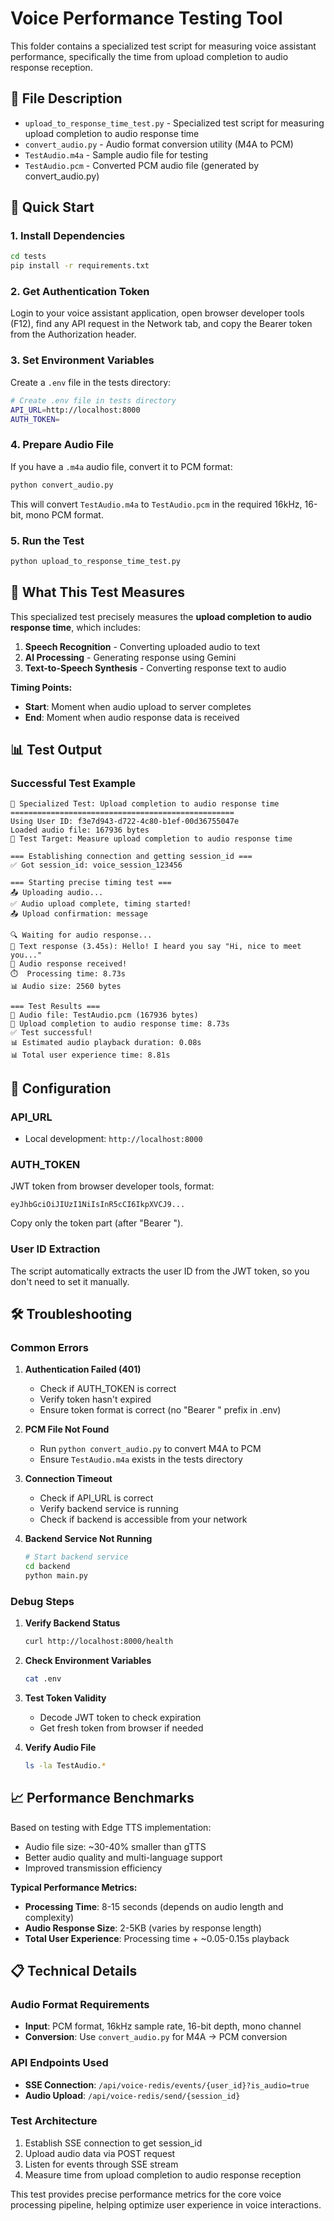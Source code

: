 # Voice Performance Testing Tool

This folder contains a specialized test script for measuring voice assistant performance, specifically the time from upload completion to audio response reception.

## 📁 File Description

- `upload_to_response_time_test.py` - Specialized test script for measuring upload completion to audio response time
- `convert_audio.py` - Audio format conversion utility (M4A to PCM)
- `TestAudio.m4a` - Sample audio file for testing
- `TestAudio.pcm` - Converted PCM audio file (generated by convert_audio.py)

## 🚀 Quick Start

### 1. Install Dependencies

```bash
cd tests
pip install -r requirements.txt
```

### 2. Get Authentication Token

Login to your voice assistant application, open browser developer tools (F12), find any API request in the Network tab, and copy the Bearer token from the Authorization header.

### 3. Set Environment Variables

Create a `.env` file in the tests directory:
```bash
# Create .env file in tests directory
API_URL=http://localhost:8000
AUTH_TOKEN=
```

### 4. Prepare Audio File

If you have a `.m4a` audio file, convert it to PCM format:
```bash
python convert_audio.py
```

This will convert `TestAudio.m4a` to `TestAudio.pcm` in the required 16kHz, 16-bit, mono PCM format.

### 5. Run the Test

```bash
python upload_to_response_time_test.py
```

## 🎯 What This Test Measures

This specialized test precisely measures the **upload completion to audio response time**, which includes:

1. **Speech Recognition** - Converting uploaded audio to text
2. **AI Processing** - Generating response using Gemini
3. **Text-to-Speech Synthesis** - Converting response text to audio

**Timing Points:**
- **Start**: Moment when audio upload to server completes
- **End**: Moment when audio response data is received

## 📊 Test Output

### Successful Test Example
```
🎯 Specialized Test: Upload completion to audio response time
==================================================
Using User ID: f3e7d943-d722-4c80-b1ef-00d36755047e
Loaded audio file: 167936 bytes
🎯 Test Target: Measure upload completion to audio response time

=== Establishing connection and getting session_id ===
✅ Got session_id: voice_session_123456

=== Starting precise timing test ===
📤 Uploading audio...
✅ Audio upload complete, timing started!
📤 Upload confirmation: message

🔍 Waiting for audio response...
📝 Text response (3.45s): Hello! I heard you say "Hi, nice to meet you..."
🎵 Audio response received!
⏱️  Processing time: 8.73s
📊 Audio size: 2560 bytes

=== Test Results ===
📁 Audio file: TestAudio.pcm (167936 bytes)
🎯 Upload completion to audio response time: 8.73s
✅ Test successful!
📊 Estimated audio playback duration: 0.08s
📊 Total user experience time: 8.81s
```

## 🔧 Configuration

### API_URL
- Local development: `http://localhost:8000`

### AUTH_TOKEN
JWT token from browser developer tools, format:
```
eyJhbGciOiJIUzI1NiIsInR5cCI6IkpXVCJ9...
```
Copy only the token part (after "Bearer ").

### User ID Extraction
The script automatically extracts the user ID from the JWT token, so you don't need to set it manually.

## 🛠️ Troubleshooting

### Common Errors

1. **Authentication Failed (401)**
   - Check if AUTH_TOKEN is correct
   - Verify token hasn't expired
   - Ensure token format is correct (no "Bearer " prefix in .env)

2. **PCM File Not Found**
   - Run `python convert_audio.py` to convert M4A to PCM
   - Ensure `TestAudio.m4a` exists in the tests directory

3. **Connection Timeout**
   - Check if API_URL is correct
   - Verify backend service is running
   - Check if backend is accessible from your network

4. **Backend Service Not Running**
   ```bash
   # Start backend service
   cd backend
   python main.py
   ```

### Debug Steps

1. **Verify Backend Status**
   ```bash
   curl http://localhost:8000/health
   ```

2. **Check Environment Variables**
   ```bash
   cat .env
   ```

3. **Test Token Validity**
   - Decode JWT token to check expiration
   - Get fresh token from browser if needed

4. **Verify Audio File**
   ```bash
   ls -la TestAudio.*
   ```

## 📈 Performance Benchmarks

Based on testing with Edge TTS implementation:
- Audio file size: ~30-40% smaller than gTTS
- Better audio quality and multi-language support
- Improved transmission efficiency

**Typical Performance Metrics:**
- **Processing Time**: 8-15 seconds (depends on audio length and complexity)
- **Audio Response Size**: 2-5KB (varies by response length)
- **Total User Experience**: Processing time + ~0.05-0.15s playback


## 📋 Technical Details

### Audio Format Requirements
- **Input**: PCM format, 16kHz sample rate, 16-bit depth, mono channel
- **Conversion**: Use `convert_audio.py` for M4A → PCM conversion

### API Endpoints Used
- **SSE Connection**: `/api/voice-redis/events/{user_id}?is_audio=true`
- **Audio Upload**: `/api/voice-redis/send/{session_id}`

### Test Architecture
1. Establish SSE connection to get session_id
2. Upload audio data via POST request
3. Listen for events through SSE stream
4. Measure time from upload completion to audio response reception

This test provides precise performance metrics for the core voice processing pipeline, helping optimize user experience in voice interactions. 